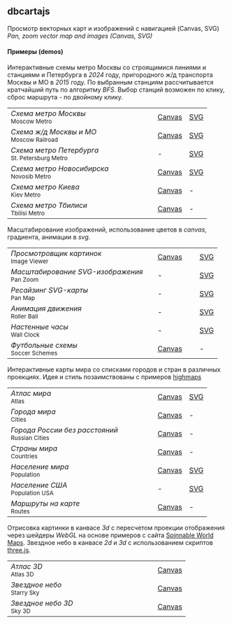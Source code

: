 ## dbcartajs

Просмотр векторных карт и изображений с навигацией (Canvas, SVG)  
*Pan, zoom vector map and images (Canvas, SVG)*

#### Примеры (demos)

Интерактивные схемы метро Москвы со строящимися линиями и станциями и Петербурга в <i>2024</i> году, 
пригородного ж/д транспорта Москвы и МО в <i>2015</i> году.
По выбранным станциям рассчитывается кратчайший путь по алгоритму <i>BFS</i>.
Выбор станций возможен по клику, сброс маршрута - по двойному клику.

<table>
 <tr>
  <td width="320px"> <i>Схема метро Москвы</i><br><sup>Moscow Metro</sup> </td>
  <td> <a href="https://egaxegax.github.io/dbcartajs/mosmetro.html"> Canvas </a> </td>
  <td> <a href="https://egaxegax.github.io/dbcartajs/svg/mosmetro.html"> SVG </a> </td>
 </tr>
 <tr>
  <td> <i>Схема ж/д Москвы и МО</i><br><sup>Moscow Railroad</sup> </td>
  <td> <a href="https://egaxegax.github.io/dbcartajs/mosrails.html"> Canvas </a> </td>
  <td> <a href="https://egaxegax.github.io/dbcartajs/svg/mosrails.html"> SVG </a> </td>
 </tr>
 <tr>
  <td> <i>Схема метро Петербурга</i><br><sup>St. Petersburg Metro</sup> </td>
  <td> - </td>
  <td> <a href="https://egaxegax.github.io/dbcartajs/svg/metrospb.html"> SVG </a> </td>
 </tr>
 <tr>
  <td> <i>Схема метро Новосибирска</i><br><sup>Novosib Metro</sup> </td>
  <td> <a href="https://egaxegax.github.io/dbcartajs/metro-novosib.html"> Canvas </a> </td>
  <td> <a href="https://egaxegax.github.io/dbcartajs/svg/metro-novosib.html"> SVG </a> </td>
 </tr>
 <tr>
  <td> <i>Схема метро Киева</i><br><sup>Kiev Metro</sup> </td>
  <td> <a href="https://egaxegax.github.io/dbcartajs/metro-kiev.html"> Canvas </a> </td>
  <td> - </td> 
 </tr>
 <tr>
  <td> <i>Схема метро Тбилиси</i><br><sup>Tbilisi Metro</sup> </td>
  <td> <a href="https://egaxegax.github.io/dbcartajs/metro-tbilisi.html"> Canvas </a> </td>
  <td> - </td>
 </tr>
</table>

Масштабирование изображений, использование цветов в *canvas*, градиента, анимации в *svg*.

<table>
 <tr>
  <td width="320px"> <i>Просмотровщик картинок</i><br><sup>Image Viewer</sup> </td>
  <td> <a href="https://egaxegax.github.io/dbcartajs/imgviewer.html"> Canvas </a> </td>
  <td> <a href="https://egaxegax.github.io/dbcartajs/svg/imgviewer.html"> SVG </a> </td>
 </tr>
 <tr>
  <td> <i>Масштабирование SVG-изображения</i><br><sup>Pan Zoom</sup> </td>
  <td> - </td>
  <td> <a href="https://egaxegax.github.io/dbcartajs/svg/panzoom.html"> SVG </a> </td>
 </tr>
 <tr>
  <td> <i>Ресайзинг SVG-карты</i><br><sup>Pan Map</sup> </td>
  <td> - </td>
  <td> <a href="https://egaxegax.github.io/dbcartajs/svg/panmap.html"> SVG </a> </td>
 </tr>
  <tr>
  <td> <i>Анимация движения</i><br><sup>Roller Ball</sup> </td>
  <td width="80px"> - </td>
  <td> <a href="https://egaxegax.github.io/dbcartajs/svg/rollerball.html"> SVG </a> </td>
 </tr>
 <tr>
  <td width="320px"> <i>Настенные часы</i><br><sup>Wall Clock</sup> </td>
  <td> - </td>
  <td> <a href="https://egaxegax.github.io/dbcartajs/svg/clock.html"> SVG </a> </td>
 </tr>
 <tr>
  <td width="320px"> <i>Футбольные схемы</i><br><sup>Soccer Schemes</sup> </td>
  <td> <a href="https://egaxegax.github.io/dbcartajs/soccerf.html"> Canvas </a> </td>
  <td> - </td>
 </tr>
</table>

Интерактивные карты мира со списками городов и стран в различных проекциях. 
Идея и стиль позаимствованы с примеров <a href="http://www.highcharts.com/maps/demo">highmaps</a> 

<table>
 <tr>
  <td width="320px"> <i>Атлас мира</i><br><sup>Atlas</sup> </td>
  <td> <a href="https://egaxegax.github.io/dbcartajs/atlas.html"> Canvas </a> </td>
  <td> <a href="https://egaxegax.github.io/dbcartajs/svg/atlas.html"> SVG </a> </td>
 </tr>
 <tr>
  <td> <i>Города мира</i><br><sup>Cities</sup> </td>
  <td> <a href="https://egaxegax.github.io/dbcartajs/cities.html"> Canvas </a> </td>
  <td> - </td>
 </tr>
 <tr>
  <td> <i>Города России без расстояний</i><br><sup>Russian Cities</sup> </td>
  <td> <a href="https://egaxegax.github.io/dbcartajs/russ.html"> Canvas </a> </td>
  <td> - </td>
 </tr>
 <tr>
  <td> <i>Страны мира</i><br><sup>Countries</sup> </td>
  <td> <a href="https://egaxegax.github.io/dbcartajs/countries.html"> Canvas </a> </td>
  <td> - </td>
 </tr>
 <tr>
  <td> <i>Население мира</i><br><sup>Population</sup> </td>
  <td> <a href="https://egaxegax.github.io/dbcartajs/usemap.html"> Canvas </a> </td>
  <td> <a href="https://egaxegax.github.io/dbcartajs/svg/usemap.html"> SVG </a> </td>
 </tr>
 <tr>
  <td> <i>Население США</i><br><sup>Population USA</sup> </td>
  <td> - </td>
  <td> <a href="https://egaxegax.github.io/dbcartajs/svg/us.html"> SVG </a> </td>
 </tr>
 <tr>
  <td> <i>Маршруты на карте</i><br><sup>Routes</sup> </td>
  <td> <a href="https://egaxegax.github.io/dbcartajs/merc.html"> Canvas </a> </td>
  <td> - </td>
 </tr>
</table>

Отрисовка картинки в канвасе <i>3d</i> с пересчетом проекции отображения через шейдеры <i>WebGL</i> на основе примеров с сайта <a href="http://vcg.isti.cnr.it/~tarini/spinnableworldmaps/">Spinnable World Maps</a>. 
Звездное небо в канвасе <i>2d</i> и <i>3d</i> с использованием скриптов <a href="https://github.com/mrdoob/three.js">three.js</a>.

<table>
 <tr>
  <td width="320px"> <i>Атлас 3D</i><br><sup>Atlas 3D</sup> </td>
  <td> <a href="https://egaxegax.github.io/dbcartajs/map3d.html"> Canvas </a> </td>
 </tr>
 <tr>
  <td> <i>Звездное небо</i><br><sup>Starry Sky</sup> </td>
  <td> <a href="https://egaxegax.github.io/dbcartajs/starry.html"> Canvas </a> </td>
 </tr>
 <tr>
  <td> <i>Звездное небо 3D</i><br><sup>Sky 3D</sup> </td>
  <td> <a href="https://egaxegax.github.io/dbcartajs/sky3d.html"> Canvas </a> </td>
 </tr>
</table>

